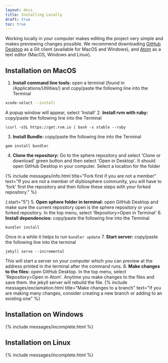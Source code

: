 ```yaml
---
layout: docs
title: Installing Locally
draft: true
toc: true
---
```


Working locally in your computer makes editing the project very simple and makes previewing changes possible. We recommend downloading [GitHub Desktop](https://desktop.github.com) as a Git client (available for MacOS and Windows), and [Atom](https://atom.io/ ) as a text editor (MacOS, Windows and Linux).

## Installation on MacOS

1. **Install command line tools:**
open a terminal (found in /Applications/Utilities/) and copy/paste the following line into the Terminal
```bash
xcode-select --install
```
A popup window will appear, select 'Install'
2. **Install rvm with ruby:**
copy/paste the following line into the Terminal
```
\curl -sSL https://get.rvm.io | bash -s stable --ruby
```
3. **Install Bundle:**
copy/paste the following line into the Terminal
```
gem install bundler
```
4. **Clone the repository:**
Go to the sphere repository and select 'Clone or download' green button and then select 'Open in Desktop'. It should open GitHub Desktop in your computer. Select a location for the folder

{% include messages/info.html title="Fork first if you are not a member" text="If you are not a member of diybiosphere community, you will have to 'fork' first the repository and then follow these steps with your forked repository." %}

{:start="5"}
5. **Open sphere folder in terminal:**
open GitHub Desktop and make sure the current repository open is the sphere repository or your forked repository. In the top menu, select 'Repository>Open in Terminal'
6. **Install dependencies:**
copy/paste the following line into the Terminal
```
bundler install
```
Once in a while it helps to run `bundler update`
7. **Start server:**
copy/paste the following line into the terminal
```
jekyll serve --incremental
```
This will start a server on your computer which you can preview at the address printed in the terminal after the command runs.
8. **Make changes to the files:**
open GitHub Desktop. In the top menu, select 'Repository>Open in Atom'. Anytime you make changes to the files and save them. the jekyll server will rebuild the file.
{% include messages/exclamation.html title="Make changes to a branch" text="If you are making many changes, consider creating a new branch or adding to an existing one" %}

## Installation on Windows
{% include messages/incomplete.html %}

## Installation on Linux
{% include messages/incomplete.html %}
